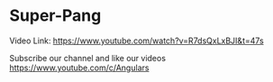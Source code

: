 # Super-Pang

Video Link: https://www.youtube.com/watch?v=R7dsQxLxBJI&t=47s

Subscribe our channel and like our videos https://www.youtube.com/c/Angulars
